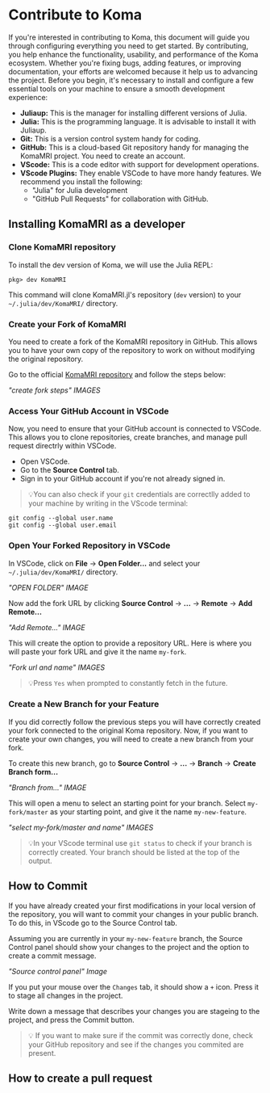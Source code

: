 # Contribute to Koma

If you're interested in contributing to Koma, this document will guide you through configuring everything you need to get started. By contributing, you help enhance the functionality, usability, and performance of the Koma ecosystem. Whether you're fixing bugs, adding features, or improving documentation, your efforts are welcomed because it help us to advancing the project. Before you begin, it's necessary to install and configure a few essential tools on your machine to ensure a smooth development experience:

- **Juliaup:** This is the manager for installing different versions of Julia.
- **Julia:** This is the programming language. It is advisable to install it with Juliaup.
- **Git:** This is a version control system handy for coding.
- **GitHub:** This is a cloud-based Git repository handy for managing the KomaMRI project. You need to create an account.
- **VScode:** This is a code editor with support for development operations.
- **VScode Plugins:** They enable VSCode to have more handy features. We recommend you install the following: 
    - "Julia" for Julia development
    - "GitHub Pull Requests" for collaboration with GitHub.

## Installing KomaMRI as a developer
### Clone KomaMRI repository

To install the dev version of Koma, we will use the Julia REPL:
```julia-repl
pkg> dev KomaMRI
``` 
This command will clone KomaMRI.jl's repository (`dev` version) to your `~/.julia/dev/KomaMRI/` directory.

### Create your Fork of KomaMRI

You need to create a fork of the KomaMRI repository in GitHub. This allows you to have your own copy of the repository to work on without modifying the original repository.

Go to the official [KomaMRI repository](https://github.com/JuliaHealth/KomaMRI.jl) and follow the steps below:

*"create fork steps" IMAGES*
### Access Your GitHub Account in VSCode

Now, you need to ensure that your GitHub account is connected to VSCode. This allows you to clone repositories, create branches, and manage pull request directrly within VSCode.

- Open VSCode.
- Go to the **Source Control** tab.
- Sign in to your GitHub account if you're not already signed in.

>💡You can also check if your `git` credentials are correctlly added to your machine by writing in the VScode terminal:
```shell
git config --global user.name
git config --global user.email
```

### Open Your Forked Repository in VSCode

In VSCode, click on **File** -> **Open Folder...** and select your `~/.julia/dev/KomaMRI/` directory.

*"OPEN FOLDER" IMAGE*

Now add the fork URL by clicking **Source Control** -> **...** -> **Remote** -> **Add Remote...**

*"Add Remote..." IMAGE*

This will create the option to provide a repository URL. Here is where you will paste your fork URL and give it the name `my-fork`.

*"Fork url and name" IMAGES*

>💡Press `Yes` when prompted to constantly fetch in the future.

### Create a New Branch for your Feature

If you did correctly follow the previous steps you will have correctly created your fork connected to the original Koma repository. Now, if you want to create your own changes, you will need to create a new branch from your fork.

To create this new branch, go to **Source Control** -> **...** -> **Branch** -> **Create Branch form...**

*"Branch from..." IMAGE*

This will open a menu to select an starting point for your branch. Select `my-fork/master` as your starting point, and give it the name `my-new-feature`.

*"select my-fork/master and name" IMAGES*

>💡In your VScode terminal use `git status` to check if your branch is correctly created. Your branch should be listed at the top of the output.

## How to Commit

If you have already created your first modifications in your local version of the repository, you will want to commit your changes in your public branch.
To do this, in VScode go to the Source Control tab.

Assuming you are currently in your `my-new-feature` branch, the Source Control panel should show your changes to the project and the option to create a commit message.

*"Source control panel" Image*

If you put your mouse over the `Changes` tab, it should show a `+` icon. Press it to stage all changes in the project.

Write down a message that describes your changes you are stageing to the project, and press the Commit button.

>💡 If you want to make sure if the commit was correctly done, check your GitHub repository and see if the changes you commited are present.

## How to create a pull request